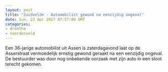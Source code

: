 ```yaml
---
layout: post
title: "Zuidvelde - Automobilist gewond na eenzijdig ongeval"
date: Sun, 23 Apr 2017 07:57:00 GMT
categories: 
- drenthe 
- noordenveld 
---
```


Een 36-jarige automobilist uit Assen is zaterdagavond laat op de Asserstraat vermoedelijk ernstig gewond geraakt na een eenzijdig ongeval. De bestuurder was door nog onbekende oorzaak met zijn auto in een sloot terecht gekomen.
